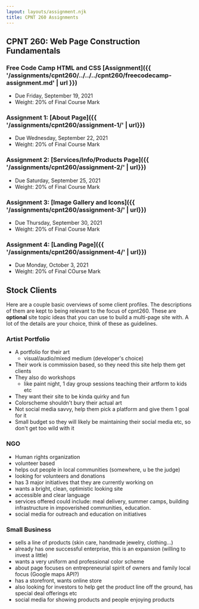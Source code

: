 ```yaml
---
layout: layouts/assignment.njk
title: CPNT 260 Assignments
---
```

## CPNT 260: Web Page Construction Fundamentals

### Free Code Camp HTML and CSS [Assignment]({{ '/assignments/cpnt260/../../../cpnt260/freecodecamp-assignment.md' | url }})
- Due Friday, September 19, 2021
- Weight: 20% of Final Course Mark

### Assignment 1: [About Page]({{ '/assignments/cpnt260/assignment-1/' | url}})
- Due Wednesday, September 22, 2021
- Weight: 20% of Final Course Mark

### Assignment 2: [Services/Info/Products Page]({{ '/assignments/cpnt260/assignment-2/' | url}})
- Due Saturday, September 25, 2021
- Weight: 20% of Final Course Mark

### Assignment 3: [Image Gallery and Icons]({{ '/assignments/cpnt260/assignment-3/' | url}})
- Due Thursday, September 30, 2021
- Weight: 20% of Final Course Mark

### Assignment 4: [Landing Page]({{ '/assignments/cpnt260/assignment-4/' | url}})
- Due Monday, October 3, 2021
- Weight: 20% of Final COurse Mark

## Stock Clients
Here are a couple basic overviews of some client profiles. The descriptions of them are kept to being relevant to the focus of cpnt260. These are **optional** site topic ideas that you can use to build a multi-page site with. A lot of the details are your choice, think of these as guidelines.

### Artist Portfolio
- A portfolio for their art
  - visual/audio/mixed medium (developer's choice)
- Their work is commission based, so they need this site help them get clients
- They also do workshops
  - like paint night, 1 day group sessions teaching their artform to kids etc
- They want their site to be kinda quirky and fun
- Colorscheme shouldn't bury their actual art
- Not social media savvy, help them pick a platform and give them 1 goal for it
- Small budget so they will likely be maintaining their social media etc, so don't get too wild with it

### NGO
- Human rights organization
- volunteer based
- helps out people in local communities (somewhere, u be the judge)
- looking for volunteers and donations
- has 3 major initiatives that they are currently working on
- wants a bright, clean, optimistic looking site
- accessible and clear language
- services offered could include: meal delivery, summer camps, building infrastructure in impoverished communities, education.
- social media for outreach and education on initiatives

### Small Business
- sells a line of products (skin care, handmade jewelry, clothing...)
- already has one successful enterprise, this is an expansion (willing to invest a little)
- wants a very uniform and professional color scheme
- about page focuses on entrepreneurial spirit of owners and family local focus (Google maps API?)
- has a storefront, wants online store
- also looking for investors to help get the product line off the ground, has special deal offerings etc
- social media for showing products and people enjoying products
